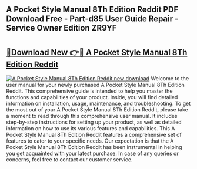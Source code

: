## A Pocket Style Manual 8Th Edition Reddit PDF Download Free - Part-d85 User Guide Repair - Service Owner Edition ZR9YF

# <h2><a href="http://bc35066.oget.top/?id=A+Pocket+Style+Manual+8Th+Edition+Reddit">🔗Download New 👉🔴 A Pocket Style Manual 8Th Edition Reddit</a></h2>

[![A Pocket Style Manual 8Th Edition Reddit new download](https://i.imgur.com/5g1atiW.png)](http://bc35066.oget.top/?id=A+Pocket+Style+Manual+8Th+Edition+Reddit)
Welcome to the user manual for your newly purchased A Pocket Style Manual 8Th Edition Reddit. This comprehensive guide is intended to help you master the functions and capabilities of your product. Inside, you will find detailed information on installation, usage, maintenance, and troubleshooting. To get the most out of your A Pocket Style Manual 8Th Edition Reddit, please take a moment to read through this comprehensive user manual. It includes step-by-step instructions for setting up your product, as well as detailed information on how to use its various features and capabilities. This A Pocket Style Manual 8Th Edition Reddit features a comprehensive set of features to cater to your specific needs. Our expectation is that the A Pocket Style Manual 8Th Edition Reddit has been instrumental in helping you get acquainted with your latest purchase. In case of any queries or concerns, feel free to contact our customer service.
